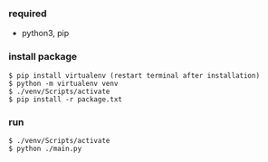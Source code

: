 ### required

-   python3, pip

### install package

```
$ pip install virtualenv (restart terminal after installation)
$ python -m virtualenv venv
$ ./venv/Scripts/activate
$ pip install -r package.txt
```

### run

```
$ ./venv/Scripts/activate
$ python ./main.py
```
